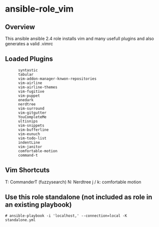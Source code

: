 ansible-role_vim
================

Overview
--------

This ansible ansible 2.4 role installs vim and many usefull plugins and also generates a valid .vimrc

## Loaded Plugins
```
      syntastic
      tabular
      vim-addon-manager-knwon-repositories
      vim-airline
      vim-airline-themes
      vim-fugitive
      vim-puppet
      onedark
      nerdtree
      vim-surround
      vim-gitgutter
      YouCompleteMe
      ultisnips
      vim-snippets
      vim-bufferline
      vim-eunuch
      vim-todo-list
      indentLine
      vim-janitor
      comfortable-motion
      command-t
```
## Vim Shortcuts

<ctrl> T: CommanderT (fuzzysearch)
<ctrl> N: Nerdtree
j / k: comfortable motion

## Use this role standalone (not included as role in an existing playbook)

```
# ansible-playbook -i 'localhost,' --connection=local -K standalone.yml
```
